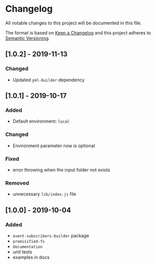 # Changelog

All notable changes to this project will be documented in this file.

The format is based on [Keep a Changelog](http://keepachangelog.com/en/1.0.0/)
and this project adheres to [Semantic Versioning](http://semver.org/spec/v2.0.0.html).

## [1.0.2] - 2019-11-13
### Changed
- Updated `yml-builder` dependency

## [1.0.1] - 2019-10-17
### Added
- Default environment: `local`

### Changed
- Environment parameter now is optional

### Fixed
- error throwing when the input folder not exists

### Removed
- unnecessary `lib/index.js` file

## [1.0.0] - 2019-10-04
### Added
- `event-subscribers-builder` package
- `promisified-fs`
- `documentation`
- unit tests
- examples in docs